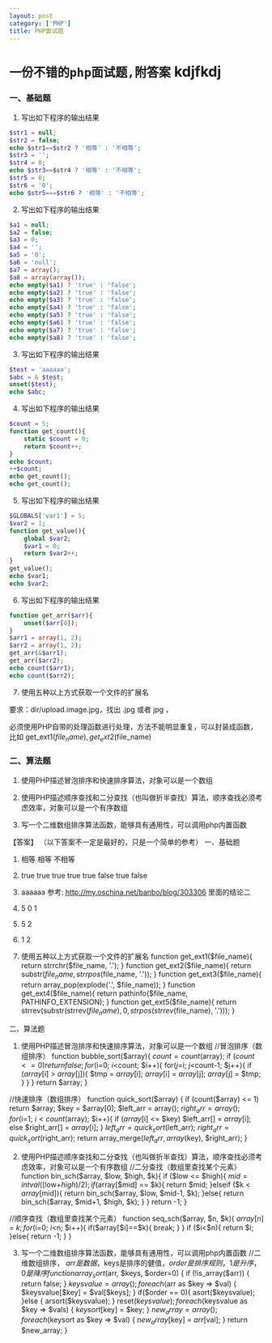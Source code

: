 ```yaml
---
layout: post
category: ['PHP']
title: PHP面试题
---
```


`一份不错的php面试题,附答案`
kdjfkdj
======================

### 一、基础题

1. 写出如下程序的输出结果
```php
$str1 = null;
$str2 = false;
echo $str1==$str2 ? '相等' : '不相等';
$str3 = '';
$str4 = 0;
echo $str3==$str4 ? '相等' : '不相等';
$str5 = 0;
$str6 = '0';
echo $str5===$str6 ? '相等' : '不相等';
```

2. 写出如下程序的输出结果
```php
$a1 = null;
$a2 = false;
$a3 = 0;
$a4 = '';
$a5 = '0';
$a6 = 'null';
$a7 = array();
$a8 = array(array());
echo empty($a1) ? 'true' : 'false';
echo empty($a2) ? 'true' : 'false';
echo empty($a3) ? 'true' : 'false';
echo empty($a4) ? 'true' : 'false';
echo empty($a5) ? 'true' : 'false';
echo empty($a6) ? 'true' : 'false';
echo empty($a7) ? 'true' : 'false';
echo empty($a8) ? 'true' : 'false';
```

3. 写出如下程序的输出结果
```php
$test = 'aaaaaa';
$abc = & $test;
unset($test);
echo $abc;
```

4. 写出如下程序的输出结果
```php
$count = 5;
function get_count(){
    static $count = 0;
    return $count++;
}
echo $count;
++$count;
echo get_count();
echo get_count();
```

5. 写出如下程序的输出结果
```php
$GLOBALS['var1'] = 5;
$var2 = 1;
function get_value(){
    global $var2;
    $var1 = 0;
    return $var2++;
}
get_value();
echo $var1;
echo $var2;
```

6. 写出如下程序的输出结果
```php
function get_arr($arr){
    unset($arr[0]);
}
$arr1 = array(1, 2);
$arr2 = array(1, 2);
get_arr(&$arr1);
get_arr($arr2);
echo count($arr1);
echo count($arr2);
```

7. 使用五种以上方式获取一个文件的扩展名

要求：dir/upload.image.jpg，找出 .jpg 或者 jpg ，

必须使用PHP自带的处理函数进行处理，方法不能明显重复，可以封装成函数，比如 get_ext1($file_name), get_ext2($file_name)

### 二、算法题
1. 使用PHP描述冒泡排序和快速排序算法，对象可以是一个数组

2. 使用PHP描述顺序查找和二分查找（也叫做折半查找）算法，顺序查找必须考虑效率，对象可以是一个有序数组

3. 写一个二维数组排序算法函数，能够具有通用性，可以调用php内置函数

【答案】
（以下答案不一定是最好的，只是一个简单的参考）
一、基础题
1. 相等 相等 不相等
2. true true true true true false true false
3. aaaaaa    参考: http://my.oschina.net/banbo/blog/303306 里面的结论二

4. 5 0 1
5. 5 2
6. 1 2
7. 使用五种以上方式获取一个文件的扩展名
function get_ext1($file_name){
    return strrchr($file_name, '.');
}
function get_ext2($file_name){
    return substr($file_name, strrpos($file_name, '.'));
}
function get_ext3($file_name){
    return array_pop(explode('.', $file_name));
}
function get_ext4($file_name){
    return pathinfo($file_name, PATHINFO_EXTENSION);
}
function get_ext5($file_name){
    return strrev(substr(strrev($file_name), 0, strpos(strrev($file_name), '.')));
}


二、算法题
1. 使用PHP描述冒泡排序和快速排序算法，对象可以是一个数组
//冒泡排序（数组排序）
function bubble_sort($array){
    $count = count($array);
    if ($count <= 0) return false;
    for($i=0; $i<$count; $i++){
        for($j=$i; $j<$count-1; $j++){
            if ($array[$i] > $array[$j]){
                $tmp = $array[$i];
                $array[$i] = $array[$j];
                $array[$j] = $tmp;
            }
        }
    }
    return $array;
}


//快速排序（数组排序）
function quick_sort($array) {
    if (count($array) <= 1) return $array;
    $key = $array[0];
    $left_arr = array();
    $right_arr = array();
    for ($i=1; $i<count($array); $i++){
        if ($array[$i] <= $key)
            $left_arr[] = $array[$i];
        else
            $right_arr[] = $array[$i];
    }
    $left_arr = quick_sort($left_arr);
    $right_arr = quick_sort($right_arr);
    return array_merge($left_arr, array($key), $right_arr);
}

2. 使用PHP描述顺序查找和二分查找（也叫做折半查找）算法，顺序查找必须考虑效率，对象可以是一个有序数组
//二分查找（数组里查找某个元素）
function bin_sch($array, $low, $high, $k){
    if ($low <= $high){
    $mid = intval(($low+$high)/2);
    if ($array[$mid] == $k){
    return $mid;
    }elseif ($k < $array[$mid]){
    return bin_sch($array, $low, $mid-1, $k);
    }else{
    return bin_sch($array, $mid+1, $high, $k);
    }
    }
    return -1;
}


//顺序查找（数组里查找某个元素）
function seq_sch($array, $n, $k){
    $array[$n] = $k;
    for($i=0; $i<$n; $i++){
        if($array[$i]==$k){
            break;
        }
    }
    if ($i<$n){
        return $i;
    }else{
        return -1;
    }
}


3. 写一个二维数组排序算法函数，能够具有通用性，可以调用php内置函数
//二维数组排序， $arr是数据，$keys是排序的健值，$order是排序规则，1是升序，0是降序
function array_sort($arr, $keys, $order=0) {
    if (!is_array($arr)) {
        return false;
    }
    $keysvalue = array();
    foreach($arr as $key => $val) {
        $keysvalue[$key] = $val[$keys];
    }
    if($order == 0){
        asort($keysvalue);
    }else {
        arsort($keysvalue);
    }
    reset($keysvalue);
    foreach($keysvalue as $key => $vals) {
        $keysort[$key] = $key;
    }
    $new_array = array();
    foreach($keysort as $key => $val) {
        $new_array[$key] = $arr[$val];
    }
    return $new_array;
}
